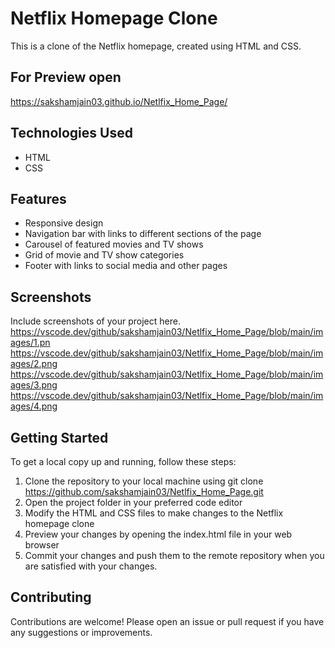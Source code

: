 # Netflix Homepage Clone

This is a clone of the Netflix homepage, created using HTML and CSS.

## For Preview open

https://sakshamjain03.github.io/Netlfix_Home_Page/

## Technologies Used

- HTML
- CSS

## Features

- Responsive design
- Navigation bar with links to different sections of the page
- Carousel of featured movies and TV shows
- Grid of movie and TV show categories
- Footer with links to social media and other pages

## Screenshots

Include screenshots of your project here.
https://vscode.dev/github/sakshamjain03/Netlfix_Home_Page/blob/main/images/1.pn
https://vscode.dev/github/sakshamjain03/Netlfix_Home_Page/blob/main/images/2.png
https://vscode.dev/github/sakshamjain03/Netlfix_Home_Page/blob/main/images/3.png
https://vscode.dev/github/sakshamjain03/Netlfix_Home_Page/blob/main/images/4.png

## Getting Started

To get a local copy up and running, follow these steps:

1. Clone the repository to your local machine using git clone <https://github.com/sakshamjain03/Netlfix_Home_Page.git>
2. Open the project folder in your preferred code editor
3. Modify the HTML and CSS files to make changes to the Netflix homepage clone
4. Preview your changes by opening the index.html file in your web browser
5. Commit your changes and push them to the remote repository when you are satisfied with your changes.

## Contributing

Contributions are welcome! Please open an issue or pull request if you have any suggestions or improvements.


